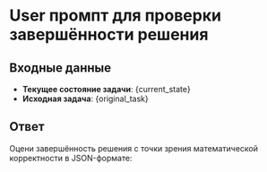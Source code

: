 # User промпт для проверки завершённости решения

## Входные данные
- **Текущее состояние задачи**: {current_state}
- **Исходная задача**: {original_task}

## Ответ
Оцени завершённость решения с точки зрения математической корректности в JSON-формате: 